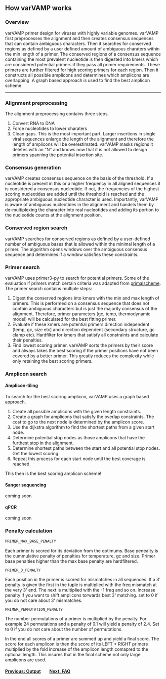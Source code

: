 ## How varVAMP works

### Overview
varVAMP primer design for viruses with highly variable genomes. varVAMP first preprocesses the alignment and then creates consensus sequences that can contain ambiguous characters. Then it searches for conserved regions as defined by a user defined amount of ambiguous charaters within
the min length of a primer. The conserved regions of a consensus sequence containing the most prevalent nucleotide is then digested into kmers which are considered potential primers if they pass all primer requirements. These primers are further filtered for high scoring primers for each region. Then it constructs all possible amplicons and determines which amplicons are overlapping. A graph based approach is used to find the best amplicon scheme.

---

### Alignment preprocessing
The alignment preprocessing contains three steps.
1. Convert RNA to DNA
2. Force nucleotides to lower charaters
3. Clean gaps. This is the most important part. Larger insertions in single viral sequences enlarge the length of the alignment and therefore the length of amplicons will be overestimated. varVAMP masks regions it deletes with an "N" and knows now that it is not allowed to design primers spanning the potential insertion site.

### Consensus generation
varVAMP creates consensus sequence on the basis of the threshold. If a nucleotide is present in this or a higher frequency in all aligned sequences it is considered a consensus nucleotide. If not, the frequencies of the highest scoring nucleotides are added until the threshold is reached and the appropriate ambiguous nucleotide character is used. Importantly, varVAMP is aware of ambiguous nucleotides in the alignment and handels them by de-multiplexing the character into real nucleotides and adding its portion to the nucleotide counts at the alignment position.

### Conserved region search
varVAMP searches for conserved regions as defined by a user-defined number of ambiguous bases that is allowed within the minimal length of a primer. The algorithm opens windows over the ambiguous consensus sequence and determines if a window satisfies these constraints.

### Primer search
varVAMP uses primer3-py to search for potential primers. Some of the evaluation if primers match certain criteria was adapted from [primalscheme](www.github.com/aresti/primalscheme). The primer search contains multiple steps:
1. Digest the conserved regions into kmers with the min and max length of primers. This is performed on a consensus sequence that does not contain ambiguous characters but is just the majority consensus of the alignment. Therefore, primer parameters (gc, temp, thermodynamic model) will be calculated for the best fitting primer.
2. Evaluate if these kmers are potential primers direction independent (temp, gc, size etc) and direction dependent (secondary structure, gc clamp etc). Hardfilter for kmers that satisfy all constraints and calculate their penalties.
3. Find lowest scoring primer. varVAMP sorts the primers by their score and always takes the best scoring if the primer positions have not been covered by a better primer. This greatly reduces the complexity while only retaining the best scoring primers.

### Amplicon search

#### Amplicon-tiling
To search for the best scoring amplicon, varVAMP uses a graph based approach.
1. Create all possible amplicons with the given length constraints.
2. Create a graph for amplicons that satisfy the overlap constraints. The cost to go to the next node is determined by the amplicon score.
3. Use the dijkstra algorithm to find the shortest paths from a given start node.
4. Determine potential stop nodes as those amplicons that have the furthest stop in the alignment.
5. Determine shortest paths between the start and all potential stop nodes. Get the lowest scoring.
6. Repeat this process for each start node until the best coverage is reached.

This then is the best scoring amplicon scheme!

#### Sanger sequencing
coming soon

#### qPCR
coming soon

### Penalty calculation

```python
PRIMER_MAX_BASE_PENALTY
```
Each primer is scored for its deviation from the optimums. Base penealty is the cummulative penalty of penalties for temperature, gc and size. Primer base penalties higher than the max base penalty are hardfiltered.

```python
PRIMER_3_PENALTY
```
Each position in the primer is scored for mismatches in all sequences. If a 3' penalty is given the first in the tuple is multiplied with the freq mismatch at the very 3' end. The next is multiplied with the -1 freq and so on. Increase penalty if you want to shift amplicons torwards best 3' matching. set to 0 if you do not care about 3' mismatches.

```python3
PRIMER_PERMUTATION_PENALTY
```
The number permutations of a primer is multiplied by the penalty. For example 24 permutations and a penalty of 0.1 will yield a penalty of 2.4. Set to 0 if you do not care about the number of permutations.

In the end all scores of a primer are summed up and yield a final score. The score for each amplicon is then the score of its LEFT + RIGHT primers multiplied by the fold increase of the amplicon length comapred to the optional length. This insures that in the final scheme not only large amplicons are used.

#### [Previous: Output](./output.md)&emsp;&emsp;[Next: FAQ](./FAQ.md)
